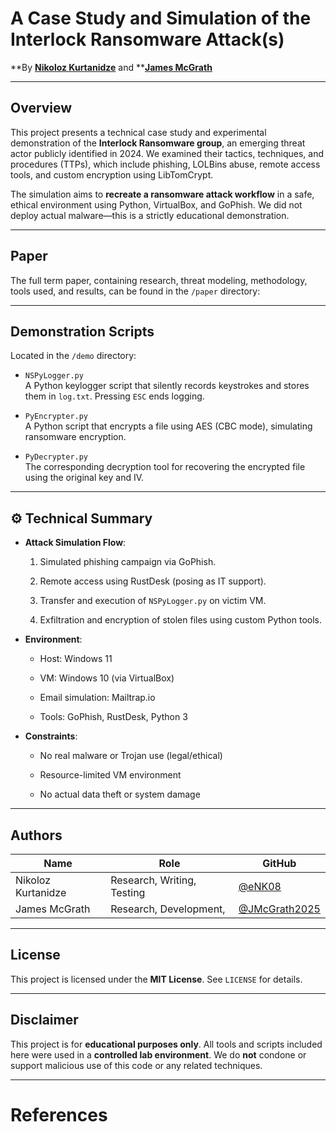 # A Case Study and Simulation of the Interlock Ransomware Attack(s)

**By ****[Nikoloz Kurtanidze](https://github.com/eNK08)**** and ****[James McGrath](https://github.com/JMcGrath2025)**  

---

## Overview

This project presents a technical case study and experimental demonstration of the **Interlock Ransomware group**, an emerging threat actor publicly identified in 2024. We examined their tactics, techniques, and procedures (TTPs), which include phishing, LOLBins abuse, remote access tools, and custom encryption using LibTomCrypt.

The simulation aims to **recreate a ransomware attack workflow** in a safe, ethical environment using Python, VirtualBox, and GoPhish. We did not deploy actual malware—this is a strictly educational demonstration.

---

## Paper

The full term paper, containing research, threat modeling, methodology, tools used, and results, can be found in the `/paper` directory:

---

## Demonstration Scripts

Located in the `/demo` directory:

- `NSPyLogger.py`  
    A Python keylogger script that silently records keystrokes and stores them in `log.txt`. Pressing `ESC` ends logging.
    
- `PyEncrypter.py`  
    A Python script that encrypts a file using AES (CBC mode), simulating ransomware encryption.
    
- `PyDecrypter.py`  
    The corresponding decryption tool for recovering the encrypted file using the original key and IV.
    

---

## ⚙️ Technical Summary

- **Attack Simulation Flow**:
    
    1. Simulated phishing campaign via GoPhish.
        
    2. Remote access using RustDesk (posing as IT support).
        
    3. Transfer and execution of `NSPyLogger.py` on victim VM.
        
    4. Exfiltration and encryption of stolen files using custom Python tools.
        
- **Environment**:
    
    - Host: Windows 11
        
    - VM: Windows 10 (via VirtualBox)
        
    - Email simulation: Mailtrap.io
        
    - Tools: GoPhish, RustDesk, Python 3
        
- **Constraints**:
    
    - No real malware or Trojan use (legal/ethical)
        
    - Resource-limited VM environment
        
    - No actual data theft or system damage
        

---

## Authors

| Name               | Role                       | GitHub                                           |
| ------------------ | -------------------------- | ------------------------------------------------ |
| Nikoloz Kurtanidze | Research, Writing, Testing | [@eNK08](https://github.com/eNK08)               |
| James McGrath      | Research, Development,     | [@JMcGrath2025](https://github.com/JMcGrath2025) |

---

## License

This project is licensed under the **MIT License**. See `LICENSE` for details.

---

## Disclaimer

This project is for **educational purposes only**. All tools and scripts included here were used in a **controlled lab environment**. We do **not** condone or support malicious use of this code or any related techniques.

---

# References

